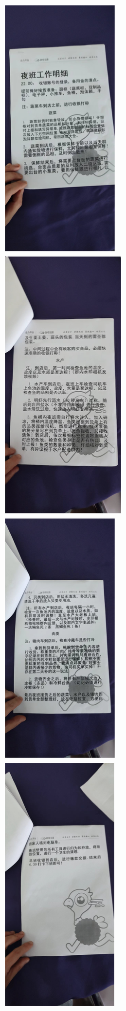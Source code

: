 <img src="../resources/夜班店长工作流程-新版_01.png"></img>

<img src="../resources/夜班店长工作流程-新版_02.png"></img>

<img src="../resources/夜班店长工作流程-新版_03.png"></img>

<img src="../resources/夜班店长工作流程-新版_04.png"></img>